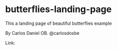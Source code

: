 # butterflies-landing-page
This a landing page of beautiful butterflies example

By Carlos Daniel OB.
@carlosdosbe

Link:
